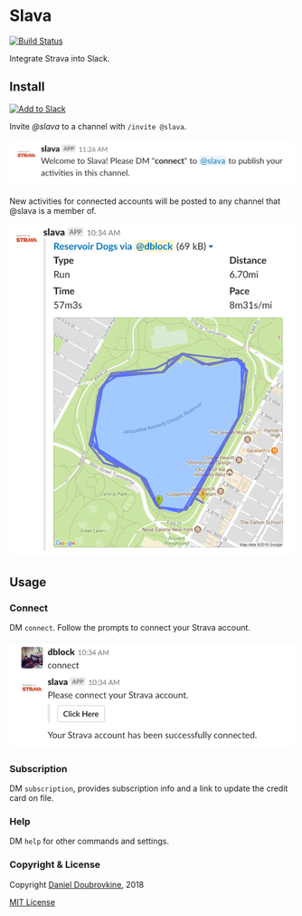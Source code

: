 Slava
=====

[![Build Status](https://travis-ci.org/dblock/slack-strava.svg?branch=master)](https://travis-ci.org/dblock/slack-strava)

Integrate Strava into Slack.

## Install

[![Add to Slack](https://platform.slack-edge.com/img/add_to_slack.png)](https://slava.playplay.io)

Invite *@slava* to a channel with `/invite @slava`.

![](public/img/joined.png)

New activities for connected accounts will be posted to any channel that @slava is a member of.

![](public/img/notify.png)

## Usage

### Connect

DM `connect`. Follow the prompts to connect your Strava account.

![](public/img/connect.png)

### Subscription

DM `subscription`, provides subscription info and a link to update the credit card on file.

### Help

DM `help` for other commands and settings.

### Copyright & License

Copyright [Daniel Doubrovkine](http://code.dblock.org), 2018

[MIT License](LICENSE)
